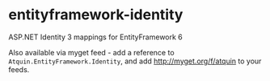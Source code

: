 # entityframework-identity
ASP.NET Identity 3 mappings for EntityFramework 6

Also available via myget feed -  add a reference to `Atquin.EntityFramework.Identity`, and add http://myget.org/f/atquin to your feeds.
